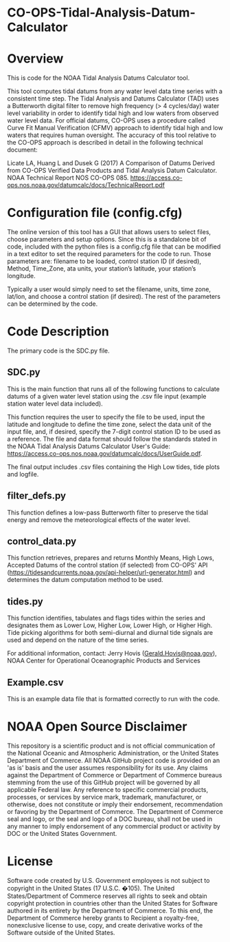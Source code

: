 # CO-OPS-Tidal-Analysis-Datum-Calculator



# Overview

This is code for the NOAA Tidal Analysis Datums Calculator tool. 

This tool computes tidal datums from any water level data time series with a consistent time step. The Tidal Analysis and Datums Calculator (TAD) uses a Butterworth digital filter to remove high frequency (> 4 cycles/day) water level variability in order to identify tidal high and low waters from observed water level data. For official datums, CO-OPS uses a procedure called Curve Fit Manual Verification (CFMV) approach to identify tidal high and low waters that requires human oversight. The accuracy of this tool relative to the CO-OPS approach is described in detail in the following technical document:

Licate LA, Huang L and Dusek G (2017) A Comparison of Datums Derived from CO-OPS Verified Data Products and Tidal Analysis Datum Calculator. NOAA Technical Report NOS CO-OPS 085. https://access.co-ops.nos.noaa.gov/datumcalc/docs/TechnicalReport.pdf

# Configuration file (config.cfg)

The online version of this tool has a GUI that allows users to select files, choose parameters and setup options. Since this is a standalone bit of code, included with the python files is a config.cfg file that can be modified in a text editor to set the required parameters for the code to run. Those parameters are: filename to be loaded, control station ID (if desired), Method, Time_Zone, ata units, your station’s latitude, your station’s longitude. 

Typically a user would simply need to set the filename, units, time zone, lat/lon, and choose a control station (if desired). The rest of the parameters can be determined by the code. 

# Code Description

The primary code is the SDC.py file. 

## SDC.py

This is the main function that runs all of the following functions to calculate datums of a given water level station using the .csv file input (example station water level data included). 

This function requires the user to specify the file to be used, input the latitude and longitude to define the time zone, select the data unit of the input file, and, if desired, specify the 7-digit control station ID to be used as a reference. The file and data format should follow the standards stated in the NOAA Tidal Analysis Datums Calculator User's Guide: https://access.co-ops.nos.noaa.gov/datumcalc/docs/UserGuide.pdf.

The final output includes .csv files containing the High Low tides, tide plots and logfile. 

## filter_defs.py

This function defines a low-pass Butterworth filter to preserve the tidal energy and remove the meteorological effects of the water level.

## control_data.py

This function retrieves, prepares and returns Monthly Means, High Lows, Accepted Datums of the control station (if selected) from CO-OPS' API (https://tidesandcurrents.noaa.gov/api-helper/url-generator.html) and determines the datum computation method to be used.

## tides.py

This function identifies, tabulates and flags tides within the series and designates them as Lower Low, Higher Low, Lower High, or Higher High.  Tide picking algorithms for both semi-diurnal and diurnal tide signals are used and depend on the nature of the time series. 

For additional information, contact:
Jerry Hovis (Gerald.Hovis@noaa.gov),
NOAA Center for Operational Oceanographic Products and Services

## Example.csv

This is an example data file that is formatted correctly to run with the code. 

# NOAA Open Source Disclaimer

This repository is a scientific product and is not official communication of the National Oceanic and Atmospheric Administration, or the United States Department of Commerce. All NOAA GitHub project code is provided on an 'as is' basis and the user assumes responsibility for its use. Any claims against the Department of Commerce or Department of Commerce bureaus stemming from the use of this GitHub project will be governed by all applicable Federal law. Any reference to specific commercial products, processes, or services by service mark, trademark, manufacturer, or otherwise, does not constitute or imply their endorsement, recommendation or favoring by the Department of Commerce. The Department of Commerce seal and logo, or the seal and logo of a DOC bureau, shall not be used in any manner to imply endorsement of any commercial product or activity by DOC or the United States Government.

# License

Software code created by U.S. Government employees is not subject to copyright in the United States (17 U.S.C. �105). The United States/Department of Commerce reserves all rights to seek and obtain copyright protection in countries other than the United States for Software authored in its entirety by the Department of Commerce. To this end, the Department of Commerce hereby grants to Recipient a royalty-free, nonexclusive license to use, copy, and create derivative works of the Software outside of the United States.

